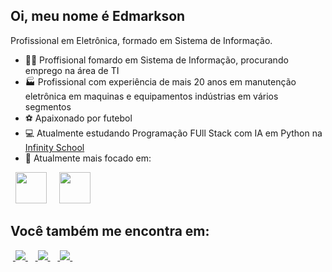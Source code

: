 ## Oi, meu nome é Edmarkson 
Profissional em Eletrônica, formado em Sistema de Informação.

- 🤵🏻 Proffisional fomardo em Sistema de Informação, procurando emprego na área de TI
- 🏭 Profissional com experiência de mais 20 anos em manutenção eletrônica em maquinas e equipamentos indústrias em vários segmentos
- ⚽ Apaixonado por futebol
- 💻 Atualmente estudando Programação FUll Stack com IA em Python na [Infinity School](https://infinityschool.com.br/)
- 🧿 Atualmente mais focado em:
 <div style="display: inline">
 &nbsp;&nbsp<img width='50' height='50' src="https://cdn.jsdelivr.net/gh/devicons/devicon@latest/icons/python/python-original-wordmark.svg" />&nbsp;&nbsp  
 &nbsp;&nbsp<img width='50' height='50' src="https://cdn.jsdelivr.net/gh/devicons/devicon@latest/icons/fastapi/fastapi-original-wordmark.svg" />&nbsp;&nbsp        
</div>

##

## Você também me encontra em:
&nbsp;<a href="https://www.linkedin.com/in/edmarkson-barbosa-de-albuquerque-600365304">
<img src="https://img.shields.io/badge/linkedin-%230077B5.svg?style=for-the-badge&logo=linkedin&logoColor=white" />
</a>&nbsp;
&nbsp;<a href="edmarkson77@gmail.com">
<img src="https://img.shields.io/badge/Gmail-D14836?style=for-the-badge&logo=gmail&logoColor=white" />
</a>&nbsp;
&nbsp;<a href="+5581999241765">
<img src="https://img.shields.io/badge/WhatsApp-25D366?style=for-the-badge&logo=whatsapp&logoColor=white" />
</a>&nbsp;
